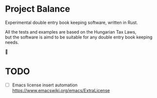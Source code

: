 # Project Balance

Experimental double entry book keeping software, written in Rust.

All the tests and examples are based on the Hungarian Tax Laws,  
but the software is aimd to be suitable for any double entry book keeping needs.

🦕

# TODO
- [ ] Emacs license insert automation  
https://www.emacswiki.org/emacs/ExtraLicense
